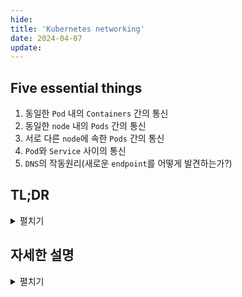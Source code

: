 ```yaml
---
hide:
title: 'Kubernetes networking'
date: 2024-04-07
update:
---
```


## Five essential things

1. 동일한 `Pod` 내의 `Containers` 간의 통신
2. 동일한 `node` 내의 `Pods` 간의 통신
3. 서로 다른 `node`에 속한 `Pods` 간의 통신
4. `Pod`와 `Service` 사이의 통신
5. `DNS`의 작동원리(새로운 `endpoint`를 어떻게 발견하는가?)

## TL;DR

<details>
<summary>펼치기</summary>

### 동일한 `Pod` 내의 `Containers` 간의 통신

- **통신 방법**: `localhost`와 `port`를 사용한다. 동일한 `Pod` 내의 컨테이너들은 같은 `network namespace`를
  공유하기 때문에, `localhost`를 통해 서로 통신할 수 있다.

### 동일한 `node` 내의 `Pods` 간의 통신

- Kubernetes 환경에서 각 `Pod`는 고유한 IP 주소를 가지며, 이는 해당 `node`의 `virtual ethernet device`에
  의해 관리된다. 각 `Pod`에서 발생하는 트래픽은 노드의 네트워크 브리지(`cbr0`)를 통해 라우팅되어, 해당 노드
  내 다른 `Pods`로 전달된다.

- 이때 (재)생성 되는 `Pod`마다 IP가 새롭게 생성된다. 이를 매번 쫓아다닐 수 없어서 추상화된 IP 하나를 만들어
  사용하는데, 이것이 바로 `service.clusterIP`다.

### 서로 다른 `node`에 속한 `Pods` 간의 통신

- 다른 노드에 있는 `Pod`로 트래픽을 보내려면, 트래픽은 먼저 송신 `Pod`가 속한 노드의 브리지를 거친 후,
  클러스터 내 라우팅 규칙을 통해 목적지 `Pod`가 있는 노드로 전달됩니다.

### `Pod`와 `Service` 사이의 통신

- 복수의 `Pods`에 대한 트래픽을 관리하기 위해, `Service`라는 추상화를 사용합니다. `Service`는 가상 IP를 통해
  접근되며, 클러스터 내의 `kube-proxy`가 실제 `Pods`로 트래픽을 적절히 전달합니다.

### `DNS`의 작동원리

- 클러스터 내 `Service`나 `Pods`에 대한 도메인 이름 요청은 `CoreDNS`를 통해 해석됩니다. `CoreDNS`는 클러스터
내부의 `Service`나 `Pods`에 대한 도메인 이름을 IP 주소로 매핑하여, 트래픽이 적절한 목적지로 라우팅될 수 있게
합니다.
   </details>

## 자세한 설명

<details>
<summary>펼치기</summary>

### 동일한 `Pod`에 속한 `Containers` 간의 통신

#### via

- `localhost`
  - *어떤 `Pod`에 속한 컨테이너들은 `network namespace`*를 공유한다. 모든 Pod가 저마다의 namespace를 갖는
    것.
- `port`

#### `network namespace`란?

## Five essential things

- 동일한 `Pod`에 속한 `Containers` 간의 통신
- 동일한 `node`에 속한 `Pods` 간의 통신
- 서로 다른 `node`에 속한 `Pods` 간의 통신
- `Pod`와 `Service` 사이의 통신
- `DNS`의 작동원리(새로운 `endpoint`를 어떻게 발견할까?)

### 동일한 `Pod`에 속한 `Containers` 간의 통신

#### via

- `localhost`
  - *어떤 `Pod`에 속한 컨테이너들은 `network namespace`*를 공유한다. 모든 Pod가 저마다의 namespace를 갖는
    것.
- `port`

#### `network namespace`란?

`network interfaces`와 `routing tables`의 모음. `namespace`를 통해 논리적으로 레이어를 구분하여 서로 충돌될
일이 없도록 한다.

참고로, Kubernetes의 모든 `Pod`에는 숨겨진 `container(aka pause container)`가 있다. 혹시나 모든 `Pod`가
죽어버렸을 때를 대비해 `namespace`가 open 상태를 유지하는 역할이다.

### 동일한 `node`에 속한 `Pods` 간의 통신

Kubernetes가 세팅한 환경에서 각 `Pods`는 고유한 `network namespace`와 `IP`를 소유하며,
`ethernet device(aka eth0)`를 갖고 있다고 스스로 인식한다.

각 `Pod`는 `eth0`를 통해 외부와 연결되어있는줄 알지만, **사실은 자신이 속한 `(worker)node`의
`virtual ethernet device`로 연결된다.** 즉, 이것(`virtual ethernet device`)은 `node`와 그에 속한 `Pods`간의
통신을 담당한다. 그리고 통신 방향에 따라 각각 `eth0`, `vethX`라 칭한다. (`vethX`는
`virtual ethernet 0, 1, 2` 처럼 `Pods` 마다 통신이 존재하기 때문에 붙여진 이름이다.)

이때 `node`는 `Pods` 간에 통신을 중계하기 위해 `network bridge`를 사용한다. 쿠버네티스에서 이것은 `cbr0`라는
이름으로 생성된다. 모든 `Pods` 및 `node` 조차 이 브릿지에 등록된다.

> `network bridge`는 이름처럼 두 네트워크를 연결한다.

#### service.clusterIP

이 `service`는 `Pod`의 IP를 추상화한 가상 IP를 갖는다. kube-proxy가 이 가상 IP에 매핑된 적절한 `Pod`를 찾아
연결해준다.

왜 추상화가 필요할까? `Pods`는 생성되고 삭제 될 때마다 IP가 바뀌는데, 이를 해결하기 위해 `service`를
생성한다. 예를들어 버전이 업데이트 되거나 망가진 `Pod`를 대체하기 위해 복제본을 재생성하는 경우에 말이다.

### 서로 다른 `node`에 속한 `Pods` 간의 통신

어떤 `Pod`가 다른 node에 있는 `Pod`에 요청을 보내면, 일단은 자기가 속한 node의 bridge로 간다. 물론 그
bridge에는 요청한 IP가 없을 것이다.

그러면 `node`는 이제 default gateway로 'falls back'(_이 의미가 무엇일까?_) 된다. 그리고는 클러스터 레벨까지
올라가서 **router table**에서 IP를 찾는다.

### `Pod`와 `Service` 사이의 통신

고가용성 등을 위하여 우리는 `Pods`를 복제한다. 그런데 이 모든 `Pods`를 위하여 `endpoint`를 각각
관리해야한다면 너무 일이 많다. 그래서 어떤 `service`를 생성하고, 이놈을 개별 endpoint들에 닿기 위한 가상
IP(1차 목적지)로 삼는다.

node마다 존재하는 kube-proxy가 이 가상 IP에 매핑된 적합한 `Pod`를 찾아 연결해준다.

### `DNS`의 작동원리(새로운 `endpoint`를 어떻게 발견할까?)

클러스터에는 DNS를 위한 `service`가 존재한다. 정식 명칭은 `CoreDNS`이지만, 호환성을 위해 `kube-dns`라고
생성된다.

`Pods`는 생성 시 자동으로 클러스터 내부용 domain이 생성되는데, 물론 YAML config에서 임의 설정도 가능하다.

따라서 어떤 `service`에 domain name으로 요청이 들어가면, DNS에서 해당 `service`의 IP를 찾아준다. 이를
전달받은 `kube-proxy`는 이 `service`의 IP가 어느 `Pod`에 연결되는지 알아내어 해당 `Pod`로 요청을 전달한다.

## reference

[Kubernetes Networking Guide for Beginners](https://matthewpalmer.net/kubernetes-app-developer/articles/kubernetes-networking-guide-beginners.html)

</details>
